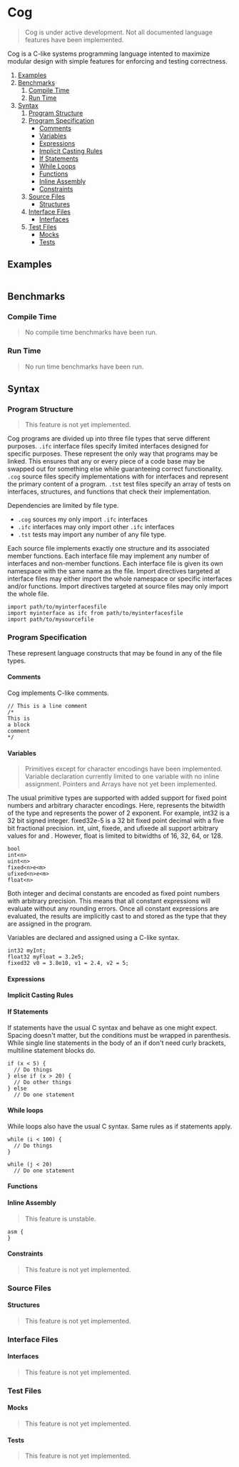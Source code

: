 # Cog

> Cog is under active development. Not all documented language features have been implemented.

Cog is a C-like systems programming language intented to maximize modular design with simple features for enforcing and testing correctness.

1. [Examples](#Examples)
2. [Benchmarks](#Benchmarks)
   1. [Compile Time](#Compile-Time)
   2. [Run Time](#Run-Time)
4. [Syntax](#Syntax)
   1. [Program Structure](#Program-Structure)
   2. [Program Specification](#Program-Specification)
      * [Comments](#Comments)
      * [Variables](#Variables)
      * [Expressions](#Expressions)
      * [Implicit Casting Rules](#Implicit-Casting-Rules)
      * [If Statements](#If-Statements)
      * [While Loops](#While-Loops)
      * [Functions](#Functions)
      * [Inline Assembly](#Inline-Assembly)
      * [Constraints](#Constraints)
   3. [Source Files](#Source-Files)
      * [Structures](#Structures)
   4. [Interface Files](#Interface-Files)
      * [Interfaces](#Interfaces)
   5. [Test Files](#Test-Files)
      * [Mocks](#Mocks)
      * [Tests](#Tests)

## Examples

```

```

## Benchmarks

### Compile Time

> No compile time benchmarks have been run.

### Run Time

> No run time benchmarks have been run.

## Syntax

### Program Structure

> This feature is not yet implemented.

Cog programs are divided up into three file types that serve different purposes. `.ifc` interface files specify limited interfaces designed for specific purposes. These represent the only way that programs may be linked. This ensures that any or every piece of a code base may be swapped out for something else while guaranteeing correct functionality. `.cog` source files specify implementations with for interfaces and represent the primary content of a program. `.tst` test files specify an array of tests on interfaces, structures, and functions that check their implementation.

Dependencies are limited by file type.
* `.cog` sources my only import `.ifc` interfaces
* `.ifc` interfaces may only import other `.ifc` interfaces
* `.tst` tests may import any number of any file type.

Each source file implements exactly one structure and its associated member functions. Each interface file may implement any number of interfaces and non-member functions. Each interface file is given its own namespace with the same name as the file. Import directives targeted at interface files may either import the whole namespace or specific interfaces and/or functions. Import directives targeted at source files may only import the whole file.

```
import path/to/myinterfacesfile
import myinterface as ifc from path/to/myinterfacesfile
import path/to/mysourcefile
```

### Program Specification

These represent language constructs that may be found in any of the file types.

#### Comments

Cog implements C-like comments.
```
// This is a line comment
/*
This is
a block
comment
*/
```

#### Variables

> Primitives except for character encodings have been implemented.
> Variable declaration currently limited to one variable with no inline assignment.
> Pointers and Arrays have not yet been implemented.

The usual primitive types are supported with added support for fixed point numbers and arbitrary character encodings. Here, <n> represents the bitwidth of the type and <m> represents the power of 2 exponent. For example, int32 is a 32 bit signed integer. fixed32e-5 is a 32 bit fixed point decimal with a five bit fractional precision. int<n>, uint<n>, fixed<n>e<m>, and ufixed<n>e<m> all support arbitrary values for <n> and <m>. However, float<n> is limited to bitwidths of 16, 32, 64, or 128.

```
bool
int<n>
uint<n>
fixed<n>e<m>
ufixed<n>e<m>
float<n>
```
Both integer and decimal constants are encoded as fixed point numbers with arbitrary precision. This means that all constant expressions will evaluate without any rounding errors. Once all constant expressions are evaluated, the results are implicitly cast to and stored as the type that they are assigned in the program.

Variables are declared and assigned using a C-like syntax.
```
int32 myInt;
float32 myFloat = 3.2e5;
fixed32 v0 = 3.8e10, v1 = 2.4, v2 = 5;
```

#### Expressions

#### Implicit Casting Rules

#### If Statements

If statements have the usual C syntax and behave as one might expect. Spacing doesn't matter, but the conditions must be wrapped in parenthesis. While single line statements in the body of an if don't need curly brackets, multiline statement blocks do.
```
if (x < 5) {
  // Do things
} else if (x > 20) {
  // Do other things
} else
  // Do one statement
```

#### While loops

While loops also have the usual C syntax. Same rules as if statements apply.
```
while (i < 100) {
  // Do things
}

while (j < 20)
  // Do one statement
```

#### Functions

#### Inline Assembly

> This feature is unstable.

```
asm {
}
```

#### Constraints

> This feature is not yet implemented.

### Source Files

#### Structures

> This feature is not yet implemented.

### Interface Files

#### Interfaces

> This feature is not yet implemented.

### Test Files

#### Mocks

> This feature is not yet implemented.

#### Tests

> This feature is not yet implemented.
